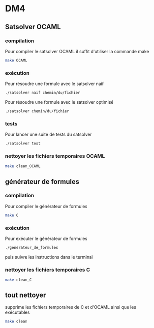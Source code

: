 # DM4 

## Satsolver OCAML
### compilation
Pour compiler le satsolver OCAML il suffit d'utiliser la commande make
```sh
make OCAML
```

### exécution
Pour résoudre une formule avec le satsolver naif
```sh
./satsolver naif chemin/du/fichier
```


Pour résoudre une formule avec le satsolver optimisé
```sh
./satsolver chemin/du/fichier
```

### tests
Pour lancer une suite de tests du satsolver
```sh
./satsolver test
```
### nettoyer les fichiers temporaires OCAML
```sh
make clean_OCAML
```


## générateur de formules
### compilation
Pour compiler le générateur de formules
```sh
make C
```
### exécution
Pour exécuter le générateur de formules
```sh
./generateur_de_formules
```
puis suivre les instructions dans le terminal  

### nettoyer les fichiers temporaires C
```sh
make clean_C
```

## tout nettoyer
supprime les fichiers temporaires de C et d'OCAML ainsi que les exécutables
```sh
make clean
```
